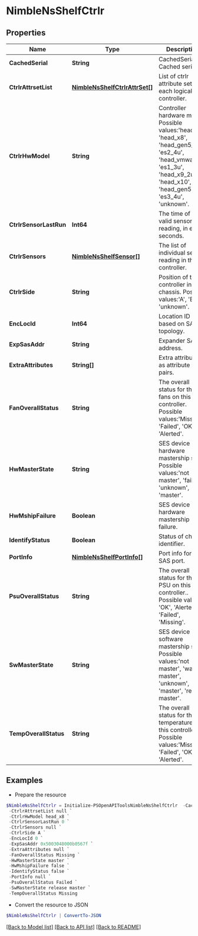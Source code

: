 # NimbleNsShelfCtrlr
## Properties

Name | Type | Description | Notes
------------ | ------------- | ------------- | -------------
**CachedSerial** | **String** | CachedSerial - Cached serial. | [optional] 
**CtrlrAttrsetList** | [**NimbleNsShelfCtrlrAttrSet[]**](NimbleNsShelfCtrlrAttrSet.md) | List of ctrlr attribute set for each logical controller. | [optional] 
**CtrlrHwModel** | **String** | Controller hardware model. Possible values:&#39;head_x9&#39;, &#39;head_x8&#39;, &#39;head_gen5_2u&#39;, &#39;es2_4u&#39;, &#39;head_vmware&#39;, &#39;es1_3u&#39;, &#39;head_x9_2u&#39;, &#39;head_x10&#39;, &#39;head_gen5&#39;, &#39;es3_4u&#39;, &#39;unknown&#39;. | [optional] 
**CtrlrSensorLastRun** | **Int64** | The time of last valid sensor reading, in epoch seconds. | [optional] 
**CtrlrSensors** | [**NimbleNsShelfSensor[]**](NimbleNsShelfSensor.md) | The list of individual sensor reading in this controller. | [optional] 
**CtrlrSide** | **String** | Position of this controller in the chassis. Possible values:&#39;A&#39;, &#39;B&#39;, &#39;unknown&#39;. | [optional] 
**EncLocId** | **Int64** | Location ID based on SAS topology. | [optional] 
**ExpSasAddr** | **String** | Expander SAS address. | [optional] 
**ExtraAttributes** | **String[]** | Extra attributes as attribute value pairs. | [optional] 
**FanOverallStatus** | **String** | The overall status for the fans on this controller. Possible values:&#39;Missing&#39;, &#39;Failed&#39;, &#39;OK&#39;, &#39;Alerted&#39;. | [optional] 
**HwMasterState** | **String** | SES device hardware mastership state. Possible values:&#39;not master&#39;, &#39;failed&#39;, &#39;unknown&#39;, &#39;master&#39;. | [optional] 
**HwMshipFailure** | **Boolean** | SES device hardware mastership failure. | [optional] 
**IdentifyStatus** | **Boolean** | Status of chassis identifier. | [optional] 
**PortInfo** | [**NimbleNsShelfPortInfo[]**](NimbleNsShelfPortInfo.md) | Port info for each SAS port. | [optional] 
**PsuOverallStatus** | **String** | The overall status for the PSU on this controller.. Possible values: &#39;OK&#39;, &#39;Alerted&#39;, &#39;Failed&#39;, &#39;Missing&#39;. | [optional] 
**SwMasterState** | **String** | SES device software mastership state. Possible values:&#39;not master&#39;, &#39;want master&#39;, &#39;unknown&#39;, &#39;master&#39;, &#39;release master&#39;. | [optional] 
**TempOverallStatus** | **String** | The overall status for the temperature of this controller.  Possible values:&#39;Missing&#39;, &#39;Failed&#39;, &#39;OK&#39;, &#39;Alerted&#39;. | [optional] 

## Examples

- Prepare the resource
```powershell
$NimbleNsShelfCtrlr = Initialize-PSOpenAPIToolsNimbleNsShelfCtrlr  -CachedSerial cs-18bb66 `
 -CtrlrAttrsetList null `
 -CtrlrHwModel head_x8 `
 -CtrlrSensorLastRun 0 `
 -CtrlrSensors null `
 -CtrlrSide A `
 -EncLocId 0 `
 -ExpSasAddr 0x5003048000b0567f `
 -ExtraAttributes null `
 -FanOverallStatus Missing `
 -HwMasterState master `
 -HwMshipFailure false `
 -IdentifyStatus false `
 -PortInfo null `
 -PsuOverallStatus Failed `
 -SwMasterState release master `
 -TempOverallStatus Missing
```

- Convert the resource to JSON
```powershell
$NimbleNsShelfCtrlr | ConvertTo-JSON
```

[[Back to Model list]](../README.md#documentation-for-models) [[Back to API list]](../README.md#documentation-for-api-endpoints) [[Back to README]](../README.md)

